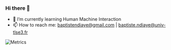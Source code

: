 ### Hi there 👋



- 🌱 I’m currently learning Human Machine Interaction
- 📫 How to reach me: baptistendiaye@gmail.com | baptiste.ndiaye@univ-tlse3.fr

![Metrics](https://metrics.lecoq.io/username)
